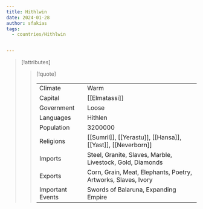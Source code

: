 ```yaml
---
title: Hithlwin
date: 2024-01-28
author: sfakias
tags:
  - countries/Hithlwin


---
```

> [!attributes]
> 
> > [!quote]
> >
> > | | |
> > | --- | --- |
> > | Climate | Warm |
> > | Capital | [[Elmatassi]] |
> > | Government | Loose |
> > | Languages | Hithlen |
> > | Population | 3200000 |
> > | Religions | [[Sumril]], [[Yerastu]], [[Hansa]], [[Yast]], [[Neverborn]] |
> > | Imports | Steel, Granite, Slaves, Marble, Livestock, Gold, Diamonds |
> > | Exports | Corn, Grain, Meat, Elephants, Poetry, Artworks, Slaves, Ivory |
> > | Important Events | Swords of Balaruna, Expanding Empire |
